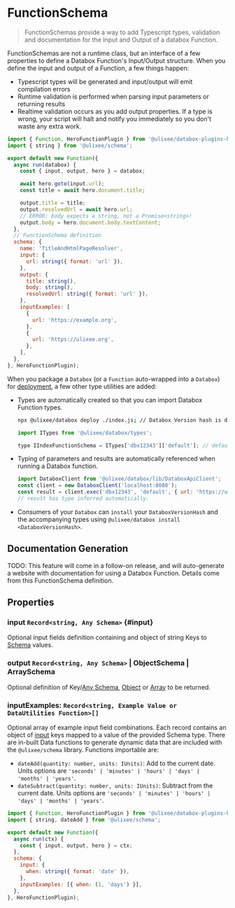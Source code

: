 # FunctionSchema

> FunctionSchemas provide a way to add Typescript types, validation and documentation for the Input and Output of a databox Function.

FunctionSchemas are not a runtime class, but an interface of a few properties to define a Databox Function's Input/Output structure. When you define the input and output of a Function, a few things happen:

- Typescript types will be generated and input/output will emit compilation errors
- Runtime validation is performed when parsing input parameters or returning results
- Realtime validation occurs as you add output properties. If a type is wrong, your script will halt and notify you immediately so you don't waste any extra work.

```js
import { Function, HeroFunctionPlugin } from '@ulixee/databox-plugins-hero';
import { string } from '@ulixee/schema';

export default new Function({
  async run(databox) {
    const { input, output, hero } = databox;

    await hero.goto(input.url);
    const title = await hero.document.title;

    output.title = title;
    output.resolvedUrl = await hero.url;
    // ERROR: body expects a string, not a Promise<string>!
    output.body = hero.document.body.textContent;
  },
  // FunctionSchema definition
  schema: {
    name: 'TitleAndHtmlPageResolver',
    input: {
      url: string({ format: 'url' }),
    },
    output: {
      title: string(),
      body: string(),
      resolvedUrl: string({ format: 'url' }),
    },
    inputExamples: [
      {
        url: 'https://example.org',
      },
      {
        url: 'https://ulixee.org',
      },
    ],
  },
}, HeroFunctionPlugin);
```

When you package a `Databox` (or a `Function` auto-wrapped into a `Databox`) for [deployment](../overview/deployment), a few other type utilities are added:

- Types are automatically created so that you can import Databox Function types.

  ```bash
  npx @ulixee/databox deploy ./index.js; // Databox Version hash is dbx12343
  ```

  ```js
  import ITypes from '@ulixee/databox/types';

  type IIndexFunctionSchema = ITypes['dbx12343']['default']; // default is the name if auto-packaged
  ```

- Typing of parameters and results are automatically referenced when running a Databox function.
  ```js
  import DataboxClient from '@ulixee/databox/lib/DataboxApiClient';
  const client = new DataboxClient('localhost:8080');
  const result = client.exec('dbx12343', 'default', { url: 'https://ulixee.org ' });
  // result has type inferred automatically.
  ```

- Consumers of your `Databox` can `install` your `DataboxVersionHash` and the accompanying types using `@ulixee/databox install <DataboxVersionHash>`.

## Documentation Generation

TODO: This feature will come in a follow-on release, and will auto-generate a website with documentation for using a Databox Function. Details come from this FunctionSchema definition.

## Properties

### input `Record<string, Any Schema>` {#input}

Optional input fields definition containing and object of string Keys to [Schema](./schema) values.

### output `Record<string, Any Schema>` | ObjectSchema | ArraySchema

Optional definition of Key/[Any Schema](./schema), [Object](./schema#object) or [Array](./schema#array) to be returned.

### inputExamples: `Record<string, Example Value or DataUtilities Function>[]`

Optional array of example input field combinations. Each record contains an object of [input](#input) keys mapped to a value of the provided Schema type. There are in-built Data functions to generate dynamic data that are included with the `@ulixee/schema` library. Functions importable are:

- `dateAdd(quantity: number, units: IUnits)`: Add to the current date. Units options are `'seconds' | 'minutes' | 'hours' | 'days' | 'months' | 'years'`.
- `dateSubtract(quantity: number, units: IUnits)`: Subtract from the current date. Units options are `'seconds' | 'minutes' | 'hours' | 'days' | 'months' | 'years'`.

```js
import { Function, HeroFunctionPlugin } from '@ulixee/databox-plugins-hero';
import { string, dateAdd } from '@ulixee/schema';

export default new Function({
  async run(ctx) {
    const { input, output, hero } = ctx;
  },
  schema: {
    input: {
      when: string({ format: 'date' }),
    },
    inputExamples: [{ when: (1, 'days') }],
  },
}, HeroFunctionPlugin);
```
